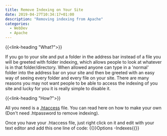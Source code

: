 ```yaml
---
title: Remove Indexing on Your Site
date: 2019-04-27T10:34:17+01:00
description: "Removing indexing from Apache"
categories:
  - WebDev
  - Apache
---
```


{{<link-heading "What?">}}

If you go to your site and put a folder in the address bar instead of a file you will be greeted with folder indexing, which allows people to look at whatever is in that folder/directory. When allowed anyone can type in a 'normal' folder into the address bar on your site and then be greeted with an easy way of seeing every folder and every file on your site. There are many reasons you may not want people to be able to access the indexing of you site and lucky for you it is really simple to disable it.

{{<link-heading "How?">}}

All you need is a <a href="/l/webdev/making-.htaccess-and.htpassword/">.htaccess</a> file. You can read here on how to make your own (Don't need .htpassword to remove indexing).

Once you have your .htaccess file, just right click on it and edit with your text editor and add this one line of code:
{{<highlight Apache>}}Options -Indexes{{</highlight>}}

